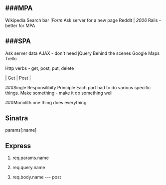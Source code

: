 ###MPA
---
Wikipedia
Search bar |*Form*
Ask server for a new page
Reddit 
| *2006* Rails - better for MPA

###SPA
---
Ask server data
AJAX - don't need jQuery
Behind the scenes
Google Maps
Trello

Http verbs - get, post, put, delete

|	Get	|	Post	|

###Single Responsilibity Principle
Each part had to do various specific things. Make something - make it do something well

###Monolith
one thing does everything


Sinatra
---
params[:name]

Express
---
1. req.params.name

2. req.query.name

3. req.body.name  --- post

